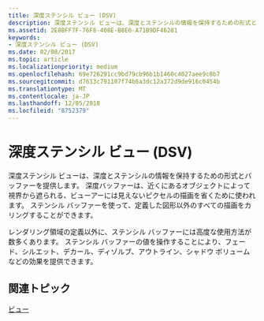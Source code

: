 ```yaml
---
title: 深度ステンシル ビュー (DSV)
description: 深度ステンシル ビューは、深度とステンシルの情報を保持するための形式とバッファーを提供します。
ms.assetid: 2E8BFF7F-76F8-408E-B8E6-A71B9DF46281
keywords:
- 深度ステンシル ビュー (DSV)
ms.date: 02/08/2017
ms.topic: article
ms.localizationpriority: medium
ms.openlocfilehash: 69e726291cc9bd79cb96b1b1460c4027aee9c0b7
ms.sourcegitcommit: d7613c791107f74b6a3dc12a372d9de916c0454b
ms.translationtype: MT
ms.contentlocale: ja-JP
ms.lasthandoff: 12/05/2018
ms.locfileid: "8752379"
---
```

# <a name="depth-stencil-view-dsv"></a>深度ステンシル ビュー (DSV)


深度ステンシル ビューは、深度とステンシルの情報を保持するための形式とバッファーを提供します。 深度バッファーは、近くにあるオブジェクトによって視界から遮られる、ビューアーには見えないピクセルの描画を省くために使われます。 ステンシル バッファーを使って、定義した図形以外のすべての描画をカリングすることができます。

レンダリング領域の定義以外に、ステンシル バッファーには高度な使用方法が数多くあります。 ステンシル バッファーの値を操作することにより、フェード、シルエット、デカール、ディゾルブ、アウトライン、シャドウ ボリュームなどの効果を提供できます。

## <a name="span-idrelated-topicsspanrelated-topics"></a><span id="related-topics"></span>関連トピック


[ビュー](views.md)

 

 




